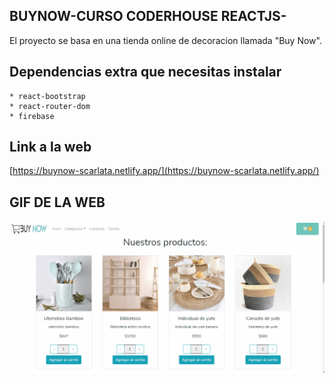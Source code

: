 ## BUYNOW-CURSO CODERHOUSE REACTJS- 

El proyecto se basa en una tienda online de decoracion llamada "Buy Now".

## Dependencias extra que necesitas instalar
```
* react-bootstrap
* react-router-dom
* firebase
```
## Link a la web
[https://buynow-scarlata.netlify.app/](https://buynow-scarlata.netlify.app/)

## GIF DE LA WEB
![image](https://github.com/rochyscarlata/BuyNow-Scarlata/blob/master/src/assets/Animation.gif)


